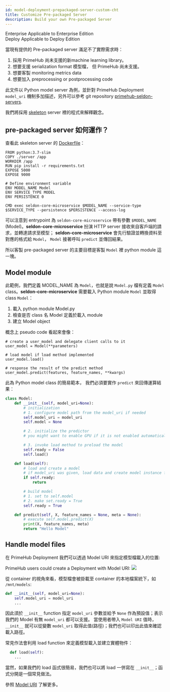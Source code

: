```yaml
---
id: model-deployment-prepackaged-server-custom-cht
title: Customize Pre-packaged Server
description: Build your own Pre-packaged Server
---
```


<div class="label-sect">
  <div class="ee-only tooltip">Enterprise
    <span class="tooltiptext">Applicable to Enterprise Edition</span>
  </div>
  <div class="deploy-only tooltip">Deploy
    <span class="tooltiptext">Applicable to Deploy Edition</span>
  </div>
</div>

當現有提供的 Pre-packaged server 滿足不了實際需求時：

1. 採用 PrimeHub 尚未支援的新machine learning library。
2. 想要支援 serialization format 模型檔， 但 PrimeHub 尚未支援。
3. 想要客製 monitoring metrics data
4. 想要加入 preprocessing or postprocessing code


此文件以 Python model server 為例，並針對 PrimeHub Deployment `model_uri` 機制多加描述，另外可以參考 git repository [primehub-seldon-servers](https://github.com/InfuseAI/primehub-seldon-servers). 

我們將採用 [skeleton](https://github.com/InfuseAI/primehub-seldon-servers/tree/master/skeleton) server 裡的程式來解釋觀念。


## pre-packaged server 如何運作？

查看此 skeleton server 的 [Dockerfile](https://github.com/InfuseAI/primehub-seldon-servers/blob/master/skeleton/Dockerfile)：

```
FROM python:3.7-slim
COPY ./server /app
WORKDIR /app
RUN pip install -r requirements.txt
EXPOSE 5000
EXPOSE 9000

# Define environment variable
ENV MODEL_NAME Model
ENV SERVICE_TYPE MODEL
ENV PERSISTENCE 0

CMD exec seldon-core-microservice $MODEL_NAME --service-type $SERVICE_TYPE --persistence $PERSISTENCE --access-log
```

可以注意到 entrypoint 為 `seldon-core-microservice` 帶有參數 `$MODEL_NAME` (Model)。**seldon-core-microservice** 扮演 HTTP server 接收來自客戶端的請求，並轉達請求至模型； **seldon-core-microservice** 會先行驗證並轉換資料至對應的格式給 `Model`， `Model` 接著呼叫 `predict` 並傳回結果。

所以客製 pre-packaged server 的主要目標是客製 `Model` 裡 python module 這一塊。

## Model module

此範例，我們定義 MODEL_NAME 為 `Model`，也就是說 `Model.py` 檔有定義 `Model` class。**seldon-core-microservice**  需要載入 Python module `Model` 並取得 class `Model`：

1. 載入 python module Model.py
2. 檢查是否 class 名 Model 定義於載入 module
3. 建立 Model object

概念上 pseudo code 看起來會像：

```
# create a user_model and delegate client calls to it
user_model = Model(**parameters)

# load model if load method implemented
user_model.load()

# response the result of the predict method
user_model.predict(features, feature_names, **kwargs)
```

此為 Python model class 的簡易範本， 我們必須要實作 `predict` 來回傳運算結果：

```python
class Model:
    def __init__(self, model_uri=None):
        # initialization
        # 1. configure model path from the model_uri if needed
        self.model_uri = model_uri
        self.model = None

        # 2. initialize the predictor
        # you might want to enable GPU if it is not enabled automatically

        # 3. invoke load method to preload the model
        self.ready = False
        self.load()

    def load(self):
        # load and create a model
        # if model_uri was given, load data and create model instance from it
        if self.ready:
            return

        # build model
        # 1. set to self.model
        # 2. make set.ready = True
        self.ready = True

    def predict(self, X, feature_names = None, meta = None):
        # execute self.model.predict(X)
        print(X, feature_names, meta)
        return "Hello Model"
```


## Handle model files

在 PrimeHub Deployment 我們可以透過 Model URI 來指定模型檔載入的位置:

PrimeHub users could create a Deployment with Model URI:
![](assets/mdeploy_quickstart_deploydetail_1_phfs.png)

從 container 的視角來看，模型檔會被掛載至 container 的本地檔案統下，如 `/mnt/models`:

```python
def __init__(self, model_uri=None):
    self.model_uri = model_uri
    ...
```

因此須於 `__init__` function 指定 `model_uri` 參數並給予 `None` 作為預設值；表示我們的 Model 有無 `model_uri` 都可以支援。 當使用者帶入 `Model URI` 值時，`__init__` 就可以從變數 `model_uri` 取得此值(路徑)；我們也可以印出此值來確認載入路徑。

常見作法會利用 load function 來定義模型載入並建立實體物件：

```python
  def load(self):
    ...
```

當然，如果我們的 load 函式很簡易，我們也可以將 load 一併寫在 `__init__`；函式分開是一個常見做法。

參照 [Model URI](model-deployment-model-uri-cht) 了解更多。
